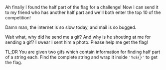 Ah finally I found the half part of the flag for a challenge! Now I can send it to my friend
who has another half part and we'll both enter the top 10 of the competition! 

Damn man, the internet is so slow today, and mail is so bugged. 

Wait what, why did he send me a gif? And why is he shouting at me for sending a gif?
I swear I sent him a photo. Please help me get the flag!

TL;DR You are given two gifs which contain information for finding half part of a string each. Find the complete
string and wrap it inside `'YoS{}'` to get the flag.
